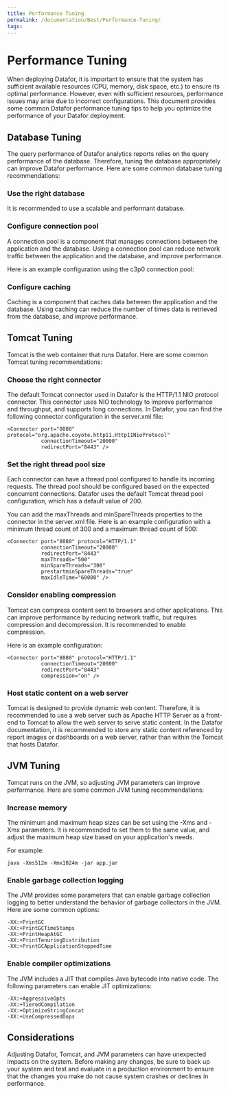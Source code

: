 ```yaml
---
title: Performance Tuning
permalink: /documentation/Best/Performance-Tuning/
tags:
---
```



# Performance Tuning

When deploying Datafor, it is important to ensure that the system has sufficient available resources (CPU, memory, disk space, etc.) to ensure its optimal performance. However, even with sufficient resources, performance issues may arise due to incorrect configurations. This document provides some common Datafor performance tuning tips to help you optimize the performance of your Datafor deployment.

## Database Tuning

The query performance of Datafor analytics reports relies on the query performance of the database. Therefore, tuning the database appropriately can improve Datafor performance. Here are some common database tuning recommendations:

### Use the right database

It is recommended to use a scalable and performant database.

### Configure connection pool

A connection pool is a component that manages connections between the application and the database. Using a connection pool can reduce network traffic between the application and the database, and improve performance.

Here is an example configuration using the c3p0 connection pool:

### Configure caching

Caching is a component that caches data between the application and the database. Using caching can reduce the number of times data is retrieved from the database, and improve performance.

## Tomcat Tuning

Tomcat is the web container that runs Datafor. Here are some common Tomcat tuning recommendations:

### Choose the right connector

The default Tomcat connector used in Datafor is the HTTP/1.1 NIO protocol connector. This connector uses NIO technology to improve performance and throughput, and supports long connections. In Datafor, you can find the following connector configuration in the server.xml file:

```
<Connector port="8080" protocol="org.apache.coyote.http11.Http11NioProtocol"
           connectionTimeout="20000"
           redirectPort="8443" />
```

### Set the right thread pool size

Each connector can have a thread pool configured to handle its incoming requests. The thread pool should be configured based on the expected concurrent connections. Datafor uses the default Tomcat thread pool configuration, which has a default value of 200.

You can add the maxThreads and minSpareThreads properties to the connector in the server.xml file. Here is an example configuration with a minimum thread count of 300 and a maximum thread count of 500:

```
<Connector port="8080" protocol="HTTP/1.1"
           connectionTimeout="20000"
           redirectPort="8443"
           maxThreads="500"
           minSpareThreads="300"
           prestartminSpareThreads="true"
           maxIdleTime="60000" />
```

### Consider enabling compression

Tomcat can compress content sent to browsers and other applications. This can improve performance by reducing network traffic, but requires compression and decompression. It is recommended to enable compression.

Here is an example configuration:

```
<Connector port="8080" protocol="HTTP/1.1"
           connectionTimeout="20000"
           redirectPort="8443"
           compression="on" />
```

### Host static content on a web server

Tomcat is designed to provide dynamic web content. Therefore, it is recommended to use a web server such as Apache HTTP Server as a front-end to Tomcat to allow the web server to serve static content. In the Datafor documentation, it is recommended to store any static content referenced by report images or dashboards on a web server, rather than within the Tomcat that hosts Datafor.

## JVM Tuning

Tomcat runs on the JVM, so adjusting JVM parameters can improve performance. Here are some common JVM tuning recommendations:

### Increase memory

The minimum and maximum heap sizes can be set using the -Xms and -Xmx parameters. It is recommended to set them to the same value, and adjust the maximum heap size based on your application's needs.

For example:

```
java -Xms512m -Xmx1024m -jar app.jar
```

### Enable garbage collection logging

The JVM provides some parameters that can enable garbage collection logging to better understand the behavior of garbage collectors in the JVM. Here are some common options:

```
-XX:+PrintGC
-XX:+PrintGCTimeStamps
-XX:+PrintHeapAtGC
-XX:+PrintTenuringDistribution
-XX:+PrintGCApplicationStoppedTime
```

### Enable compiler optimizations

The JVM includes a JIT that compiles Java bytecode into native code. The following parameters can enable JIT optimizations:

```
-XX:+AggressiveOpts
-XX:+TieredCompilation
-XX:+OptimizeStringConcat
-XX:+UseCompressedOops
```

## Considerations

Adjusting Datafor, Tomcat, and JVM parameters can have unexpected impacts on the system. Before making any changes, be sure to back up your system and test and evaluate in a production environment to ensure that the changes you make do not cause system crashes or declines in performance.